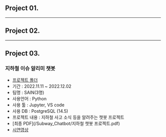 ## Project 01.

---
## Project 02.
---
## Project 03.
### 지하철 이슈 알리미 챗봇
- [프로젝트 폴더](https://github.com/rkgh17/human-subway)
- 기간 : 2022.11.11 ~ 2022.12.02
- 팀명 : SAIN(3명)
- 사용언어 : Python
- 사용 툴 : Jupyter, VS code
- 사용 DB : PostgreSQL (14.5)
- 프로젝트 내용 : 지하철 사고 소식 등을 알려주는 챗봇 프로젝트
- [최종 PDF](/Subway_Chatbot/지하철 챗봇 프로젝트.pdf)
- [시연영상](https://www.youtube.com/watch?v=TVT5QuFyewY)
